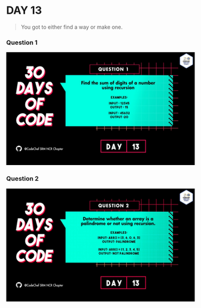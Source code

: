 # DAY 13
> You got to either find a way or make one.
### Question 1
<p align="center">
  <img width="auto" height="auto" src="../../.github/Day13-1.jpg">
</p>

### Question 2
<p align="center">
  <img width="auto" height="auto" src="../../.github/Day13-2.jpg">
</p>
